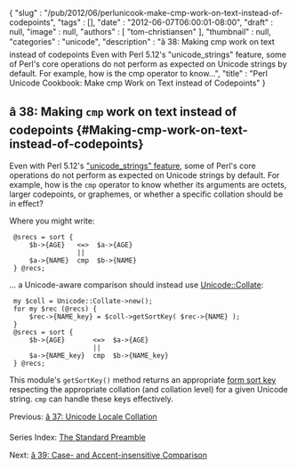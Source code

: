 {
   "slug" : "/pub/2012/06/perlunicook-make-cmp-work-on-text-instead-of-codepoints",
   "tags" : [],
   "date" : "2012-06-07T06:00:01-08:00",
   "draft" : null,
   "image" : null,
   "authors" : [
      "tom-christiansen"
   ],
   "thumbnail" : null,
   "categories" : "unicode",
   "description" : "â 38: Making cmp work on text instead of codepoints Even with Perl 5.12's \"unicode_strings\" feature, some of Perl's core operations do not perform as expected on Unicode strings by default. For example, how is the cmp operator to know...",
   "title" : "Perl Unicode Cookbook: Make cmp Work on Text instead of Codepoints"
}





â 38: Making `cmp` work on text instead of codepoints {#Making-cmp-work-on-text-instead-of-codepoints}
-----------------------------------------------------

Even with Perl 5.12's ["unicode\_strings"
feature](http://perldoc.perl.org/feature.html#The-%27unicode_strings%27-feature),
some of Perl's core operations do not perform as expected on Unicode
strings by default. For example, how is the `cmp` operator to know
whether its arguments are octets, larger codepoints, or graphemes, or
whether a specific collation should be in effect?

Where you might write:

     @srecs = sort {
         $b->{AGE}   <=>  $a->{AGE}
                     ||
         $a->{NAME}  cmp  $b->{NAME}
     } @recs;

... a Unicode-aware comparison should instead use
[Unicode::Collate](http://search.cpan.org/perldoc?Unicode::Collate):

     my $coll = Unicode::Collate->new();
     for my $rec (@recs) {
         $rec->{NAME_key} = $coll->getSortKey( $rec->{NAME} );
     }
     @srecs = sort {
         $b->{AGE}       <=>  $a->{AGE}
                         ||
         $a->{NAME_key}  cmp  $b->{NAME_key}
     } @recs;

This module's `getSortKey()` method returns an appropriate [form sort
key](http://www.unicode.org/reports/tr10/#Step_3) respecting the
appropriate collation (and collation level) for a given Unicode string.
`cmp` can handle these keys effectively.

Previous: [â 37: Unicode Locale
Collation](/media/_pub_2012_06_perlunicook-make-cmp-work-on-text-instead-of-codepoints/perlunicook-unicode-locale-collation.html)

Series Index: [The Standard
Preamble](/media/_pub_2012_06_perlunicook-make-cmp-work-on-text-instead-of-codepoints/perlunicook-standard-preamble.html)

Next: [â 39: Case- and Accent-insensitive
Comparison](/media/_pub_2012_06_perlunicook-make-cmp-work-on-text-instead-of-codepoints/perlunicook-case--and-accent-insensitive-comparison.html)


